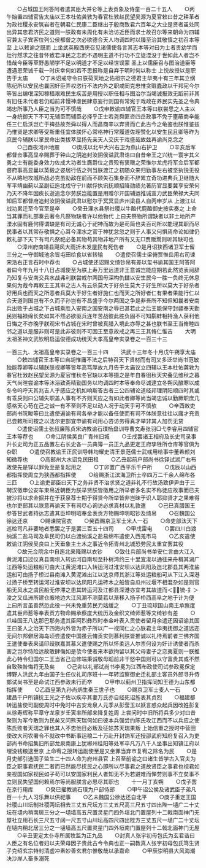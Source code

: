 <!-- { "loadSidebar": true } -->
　　○占城国王阿答阿者遣其臣大并仑等上表贡象及侍童一百二十五人
　　○丙午始置四辅官告太庙以王本杜佑龚敩为春官杜敩赵民望吴源为夏官敕曰昔之耕革者为政社稷永安筑岩者在朝君仁民康二臣继出于殷商致君六百年之大业是贤者虽处同出异其忠君济民之道则一朕政有未周化有未洽访近臣而求士故召尔等来朝命为四辅官兼太子宾客位列公侯都督之次必欲德合天人均调四时以臻至治其敬慎之初召本等至  上以敕谕之既而  上坐武英殿西庑召见诸儒使各言其志本等对曰为士者贵幼学而壮行然求之往昔怀致君泽民之志而不遇明主道不行功不立徒湮没于世如此人者岂不惜哉今臣等草野愚陋学不足以明道才不足以经世误蒙  圣上以儒臣召与图治道臣等遭遇恩荣诚千载一时庆幸何如若不思报称是自弃于明时何以称士  上悦故授以是职告于太庙
　　○丁未诏戒守令曰朕荷天地之佑祖宗之德君主华夷十有三年其立纲陈纪所以安民也曩因奸臣弄权恣行不法内外之职咸罔克忠惟贪赃蠹政以干邦宪今尔等皆出编氓深知稼穑艰难民生疾苦是用授以职任相与图治尔当竭诚报效无蹈前非其有旧任未代者若仍蹈前非慢神虐民肆意妄行则国有常宪于戏政在养民实先圣之令典竭忠所事乃人臣之当为可不慎哉
　　○戊申敕谕四辅官王本等曰朕尝思之人主以一身统御天下不可无辅臣而辅臣必择乎正士若尧舜匪咨四岳政事不免于壅蔽商辛能任三仁启沃岂亡于禆益故尧舜以得人而昌商辛以弃贤而亡此古今之龟鉴也朕惟鉴兹乃惟贤是求卿等受斯重任宜体朕怀心常格神行常履道佐理赞化以安生民且卿等昨为庶民今辅朕以掌民命出类拔萃显扬先亲天人交庆于戏盛哉故兹再谕尚克念之
　　○己酉夜河州地震
　　○庚戌以北平大兴右卫为燕山右护卫
　　○辛亥后军都督佥事高显卒赐葬于钟山之阴追封汝阴侯谥武肃诰曰自昔帝王之兴统一寰宇其义勇之士有能委身效力佐成大功者生膺爵位之贵殁有褒赠之荣惟尔龙虎将军佥后军都督府事高显曩以英毅之姿居行伍之列当朕渡江之初随众来归勤事左右被坚执锐无役不从略地攻城所战必克虽勍敌在前而不顾矢石集身而不辞累立奇功进典兵卫继随大军平靖幽蓟以至副征迤北戍守宁川献俘执讯抚顺招降勋绩允著历官显要冀享安荣何乃天不降年因疾长逝追念尔劳朕岂能置是用赠尔开国辅运推诚宣力武臣荣禄大夫同知后军都督府追封汝阴侯谥武肃以慰尔于冥冥显庐州梁县人自丙申岁从  上渡江以战功累迁至今官至是卒
　　○癸丑溧水县祭社稷以牛醢代鹿醢御史按实奏之  上命当其罪而礼部奏云著令凡祭物缺者许以他物代  上曰夫祭物所谓缺者以非土地所产溧水固有鹿何得谓缺是有司无诚心于祀神而故为是苟简也夫百司所以能理其职而尽民事者以其常存敬惧之心耳今溧水之官于神犹怠忽之则于人事又何惧焉命论如律仍敕礼部下天下有司凡祭祀必备其物苟其物非地产所有又无□贾贩鬻则听其缺可也
　　○漳州府南靖县飓风大雨折木发屋民有死伤者
　　○是月诏狭西诸卫军士留三分之一守御城池余皆屯田给食以省转输
　　○遣使召儒士梁俯贾惟岳用右司谏宋浩右正言石时中荐也
　　○占城使还诏赐文绮钞帛有差以玺书谕其国王阿答阿者曰今年九月十八日占城使至为朕上寿万里远道非王意诚岂能应期若此然览表阅辞乃知复与安南交兵水战弗利朕尝戒尔两国毋深构仇讎以安生民今一胜一负终无休息果何为哉今再敕王王其审之古人有云杀莫大于好杀生莫大于好生所以莫大于好杀者好用兵也而天之所恶者兵莫大于好生者好施仁也而天之所好者仁有果者果能行仁以合天道则国岂有不久而子孙岂有不昌盛乎今尔两国之争是非吾所不知但知曩者安南兵出败于占城之下占城乘胜入安南之国安南之辱已甚若此之后王能保守封疆奉天勤民则福禄绵长矣如其不然必欲驱兵连年苦战彼此胜负固不可知鹬蚌相持渔人获利他日悔之不亦晚乎朕观宋书占城在宋时曾被真腊入境此亦辱之甚也朕书至王当脩睦四邻之道以是服非则可是此非彼则不可因王至意故戒之再三王其脩仁惟吉
　　大明太祖圣神文武钦明启运俊德成功统天大孝高皇帝实录卷之一百三十三

一百三九、太祖高皇帝实录卷之一百三十四
　　洪武十三年冬十月戊午朔享太庙
　　○敕四辅官王本等曰自胡惟庸不法之后特召天下贤材而有司又多泛举尚书范敏独能荐卿等以辅朕朕视卿等皆年高笃厚故九月告于太庙议立四辅以王本杜佑龚敩为春官杜敩赵民望吴源为夏官惟秋冬官缺以本等摄之是年自春徂秋天灾叠见维秋之暮天气尚暄尝谕本等沐浴致斋精勤国务以均调四时本等奉命尽诚逮立冬朔风酿寒以成冬令呜呼天其兆吉人乎感应之机如响斯答古者三公四辅论道经邦理阴阳顺四时其或有乖戾则曰公辅失职盖人事有不齐则天应之有如此者卿等尚当竭忠诚以勤厥职庶几感格天心苟在己之诚一有不至则不足以动人况于动天乎可不慎欤
　　○辛酉敕吏部尚书阮畯等曰比遣使遍谕有司各举才能以备任使而有司不体朕意往往以庸才充贡已尝敕所司按之以法尔吏部宜申谕有司用心咨访务得真才举非其人加罚无贷
　　○遣使诏儒士张叔廉陈贞宋讷教谕石璞杨盘训导曹文寿张羽□弋李睿用四辅官王本等荐也
　　○命江阴侯吴良广青州旧城
　　○壬戌罢诸王相府及长史司录事升长史司为正五品置左右长史各一员典簿一员正九品更定王府孳牲所仓库等官俱为杂职
　　○遣使召教谕王正民训导韩均耀史清王景范儒士武彧用给事中董希颜刘知微荐也
　　○高邮州大水诏免民田租
　　○乙丑起前户部尚书徐铎试湖广右布政使先是铎以罪免至是复起用之
　　○丁卯置广西平乐千户所
　　○戊辰以山西都指挥使周立为狭西都指挥使
　　○给赐浙江滨海卫所士卒四万二千余人绵布各三匹
　　○上谕吏部臣曰天下之务非贤不治求贤之道非礼不行故汤致伊尹由于三聘汉徵申公安车束帛近朝臣为朕举贤朕皆徵用之所举者多名实不称徒应故事而已夫披沙将以求金掘井在于获泉荐士期于得贤今所举皆非岂昧于识人耶抑贤才之果难得也尔吏部其以朕意再谕天下有司尽心询访必求真材以礼敦遣
　　○己巳真腊国王参答甘武者持达志遣其臣坤明昭奉金表贡方物赐坤明昭钞及绮帛
　　○召魏国公徐达还京
　　○赐谏院官衣
　　○癸酉赐京卫军士米人一石
　　○命吏部汰天下巡检司凡非要地者悉罢之于是罢三百五十四司
　　○甲戌雷电
　　○罢四川白渡纳溪二盐马司及阜民司仍以白渡纳溪之盐易绵布遣使入西羗市马
　　○乙亥遣使敕谕江阴侯吴良曰上天垂象主土木之事近令拓青州北城恐劳民太重宜罢其役
　　○故元佥院余中自迤北来降赐以衣钞
　　○致仕兵部尚书单安仁言由大江入黄泥滩口过仪真县南坝入转运河自南坝至扑树湾约三十里宜浚以通往来舟楫其湖广江西等处运粮船可由大江黄泥滩口入转运河过淮安坝以达凤阳及迤北郡县其两淮盐运船可由扬子桥过县南滩入黄泥滩出江以达京师其浙江等处运粮船可从下江入深港过扬子桥至转运河过淮安坝以达凤阳凡运砖木之船皆自瓜州过堰不相混杂如是则官船无风水之虞民船无停滞之患其转运河及江都县深港亦宜考其故道而＜锍-釒＞浚之又瓜洲所建仓廒地边大江风潮不测莫若以渐移入扬子桥西高阜之地于计为便  上曰所言虽善然恐此役一兴未免重劳民力姑缓之
　　○丁丑琉球国山南王承察度遣其臣师惹等奉表贡方物命赐承察度大统历及金织文绮师惹等文绮钞有差
　　○爪哇国王八达那巴那务遣其臣阿烈彝烈时奉金叶表入贡使者留月余遣还因诏谕其国王曰圣人之治天下四海内外皆为赤子所以广一视同仁之心朕君主华夷抚御之道远迩无间尔邦僻居海岛顷尝遣使中国虽云脩贡实则慕利朕皆推诚以礼待焉前者三佛齐国王遣使奉表来请印绶朕嘉其慕义遣使赐之所以怀柔远人尔柰何设为奸计诱使者而杀害之岂尔恃险远故敢肆侮如是欤今使者来本欲拘留以其父母妻子之恋夷夏则一朕推此心特令归国尔二王当省己自修端秉诚敬毋蹈前非干怒中国则可以守富贵其或不然自致殃咎悔将无及矣
　　○己卯以礼部试尚书李冕为江西布政使司试参政冕保定博野人洪武九年由国子生任仪礼司序班十一年转监察御史迁礼部主客员外郎寻升侍郎试尚书至是命试江西参政未行而卒
　　○甲申以蓟州卫指挥同知王德为山东都指挥使
　　○乙酉皇第九孙尚炳生秦王世子也
　　○赐京卫军士麦人一石
　　○建昌千户所镇抚王光之子佐以疾卒其妻万氏亦自经死诏旌表其贞烈
　　○福建都转运盐使司副使周时中免时中吉安龙泉人元季从彭莹玉以妖言惑众起兵因改姓彭复从徐寿辉称平章守龙泉岁壬寅率所部来降复姓周  上尝问时中旧所将兵多少对曰昔聚则为军今散则为民矣又问熊天瑞何如曰彼本兵强尝约陈氏攻江西而不以兵应之使陈氏败者天瑞之罪也其人不忠他日必叛及征姑苏天瑞果叛  上始信重之授时中营田使改大司农署令不就改中书断事运粮二十万赴开封饷军还授邵武府知府复召入为吏部尚书命招集旧所部龙泉南康上犹郴州桂阳等处军卒凡万八千人坐事出知镇江府以埋没钱粮逮至京  上命宥之授转运副使至是又坐罪当弃市复宥之除名为民
　　○是月吏部引选国子监生二十四人命为府州县官  上召至前谕之曰诸生皆学古入官夫为臣之职事君抚民二者而已然能尽抚民之心即所以尽事君之道故贤臣之事君也视君如亲视国如家视民如子苟可以安国家利民人者知无不为若避难而惮劳则事不立矣事不立则民失望国何赖焉尔等尚服朕言必思尽其职也
　　十一月丁亥朔
　　○戊子罢在京行用库
　　○癸巳擢教谕石璞为户部侍郎
　　○甲午诏公侯及诸武臣子弟凡百一十九人习乐舞以供祀事
　　○乙未魏国公徐达还自北平
　　○庚子重定王国社稷山川坛制社稷两坛相去三丈五尺坛方三丈五尺高三尺五寸四出陛一壝广二十丈坛在壝内稍南居三分之一壝墙高五尺置灵星门四外垣北门置屋列十二戟南面神门无屋社立用石长三尺五寸阔一尺五寸山川坛高四尺四出陛方三丈五尺一壝广二十丈坛在壝内稍北居三分之一壝墙高五尺置灵星门四外垣南门置屋列十二戟北面神门无屋
　　○辛丑更定太仆寺所属牧监为正九品
　　○封真人张宇初母包氏为玄君诰曰人臣之有名位者妇以夫荣母因子贵此古今令典也正一嗣教真人张宇初母包氏笃生贤子克绍玄宗特封清虚冲素妙善玄君尔惟敬哉以承嘉命
　　○甲辰崇明县大风海潮决沙岸人畜多溺死
